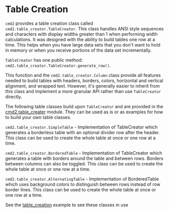 # Table Creation

`cmd2` provides a table creation class called `cmd2.table_creator.TableCreator`. This class handles ANSI style sequences and characters with display widths greater than 1 when performing width calculations. It was designed with the ability to build tables one row at a time. This helps when you have large data sets that you don't want to hold in memory or when you receive portions of the data set incrementally.

`TableCreator` has one public method: `cmd2.table_creator.TableCreator.generate_row()`.

This function and the `cmd2.table_creator.Column` class provide all features needed to build tables with headers, borders, colors, horizontal and vertical alignment, and wrapped text. However, it's generally easier to inherit from this class and implement a more granular API rather than use `TableCreator` directly.

The following table classes build upon `TableCreator` and are provided in the [cmd2.table_creater](../api/table_creator.md) module. They can be used as is or as examples for how to build your own table classes.

`cmd2.table_creator.SimpleTable` - Implementation of TableCreator which generates a borderless table with an optional divider row after the header. This class can be used to create the whole table at once or one row at a time.

`cmd2.table_creator.BorderedTable` - Implementation of TableCreator which generates a table with borders around the table and between rows. Borders between columns can also be toggled. This class can be used to create the whole table at once or one row at a time.

`cmd2.table_creator.AlternatingTable` - Implementation of BorderedTable which uses background colors to distinguish between rows instead of row border lines. This class can be used to create the whole table at once or one row at a time.

See the [table_creation](https://github.com/python-cmd2/cmd2/blob/master/examples/table_creation.py) example to see these classes in use
